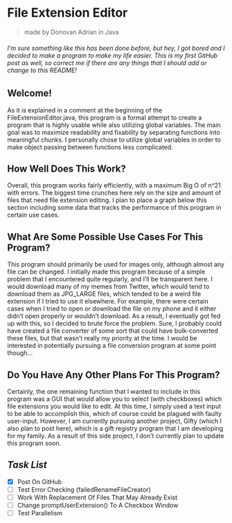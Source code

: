 # File Extension Editor
> made by Donovan Adrian in Java
###### I’m sure something like this has been done before, but hey, I got bored and I decided to make a program to make my life easier. This is my first GitHub post as well, so correct me if there are any things that I should add or change to this README!


## Welcome!

As it is explained in a comment at the beginning of the FileExtensionEditor.java, this program is a formal attempt to create a program that is highly usable while also utilizing global variables. The main goal was to maximize readability and fixability by separating functions into meaningful chunks. I personally chose to utilize global variables in order to make object passing between functions less complicated.


## How Well Does This Work?

Overall, this program works fairly efficiently, with a maximum Big O of n^21 with errors. The biggest time crunches here rely on the size and amount of files that need file extension editing. I plan to place a graph below this section including some data that tracks the performance of this program in certain use cases.


## What Are Some Possible Use Cases For This Program?

This program should primarily be used for images only, although almost any file can be changed. I initially made this program because of a simple problem that I encountered quite regularly, and I’ll be transparent here. I would download many of my memes from Twitter, which would tend to download them as JPG_LARGE files, which tended to be a weird file extension if I tried to use it elsewhere. For example, there were certain cases when I tried to open or download the file on my phone and it either didn’t open properly or wouldn’t download. As a result, I eventually got fed up with this, so I decided to brute force the problem. Sure, I probably could have created a file converter of some sort that could have bulk-converted these files, but that wasn’t really my priority at the time. I would be interested in potentially pursuing a file conversion program at some point though…


## Do You Have Any Other Plans For This Program?

Certainly, the one remaining function that I wanted to include in this program was a GUI that would allow you to select (with checkboxes) which file extensions you would like to edit. At this time, I simply used a text input to be able to accomplish this, which of course could be plagued with faulty user-input. However, I am currently pursuing another project, Gifty (which I also plan to post here), which is a gift registry program that I am developing for my family. As a result of this side project, I don’t currently plan to update this program soon.


## ***Task List***

- [x] Post On GitHub
- [ ] Test Error Checking (failedRenameFileCreator)
- [ ] Work With Replacement Of Files That May Already Exist
- [ ] Change promptUserExtension() To A Checkbox Window
- [ ] Test Parallelism
